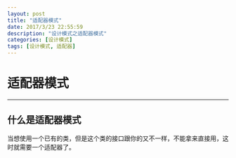 ```yaml
---
layout: post
title: "适配器模式"
date: 2017/3/23 22:55:59 
description: "设计模式之适配器模式"
categories: [设计模式]
tags: [设计模式, 适配器]
---
```


# 适配器模式
---

## 什么是适配器模式

当想使用一个已有的类，但是这个类的接口跟你的又不一样，不能拿来直接用，这时就需要一个适配器了。

